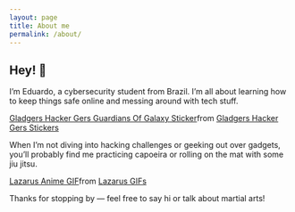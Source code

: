 ```yaml
---
layout: page
title: About me
permalink: /about/
---
```



## Hey! 👋

I’m Eduardo, a cybersecurity student from Brazil. I’m all about learning how to keep things safe online and messing around with tech stuff.

<div class="tenor-gif-embed" data-postid="3585939294345148790" data-share-method="host" data-aspect-ratio="1" data-width="100%"><a href="https://tenor.com/view/gladgers-hacker-gers-guardians-of-galaxy-gladgers-hacker-man-gers-gif-3585939294345148790">Gladgers Hacker Gers Guardians Of Galaxy Sticker</a>from <a href="https://tenor.com/search/gladgers+hacker+gers-stickers">Gladgers Hacker Gers Stickers</a></div> <script type="text/javascript" async src="https://tenor.com/embed.js"></script>

When I’m not diving into hacking challenges or geeking out over gadgets, you’ll probably find me practicing capoeira or rolling on the mat with some jiu jitsu.

<div class="tenor-gif-embed" data-postid="14251236616141207664" data-share-method="host" data-aspect-ratio="1.79104" data-width="100%"><a href="https://tenor.com/view/lazarus-anime-axel-gilberto-mappa-gif-14251236616141207664">Lazarus Anime GIF</a>from <a href="https://tenor.com/search/lazarus-gifs">Lazarus GIFs</a></div> <script type="text/javascript" async src="https://tenor.com/embed.js"></script>

Thanks for stopping by — feel free to say hi or talk about martial arts!